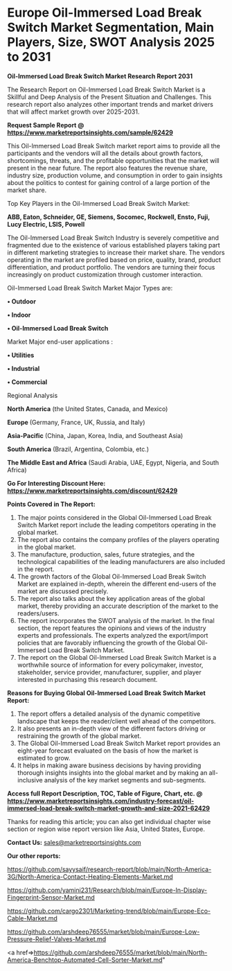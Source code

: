  # Europe Oil-Immersed Load Break Switch Market Segmentation, Main Players, Size, SWOT Analysis 2025 to 2031

<strong>Oil-Immersed Load Break Switch Market Research Report 2031</strong>

The Research Report on Oil-Immersed Load Break Switch Market is a Skillful and Deep Analysis of the Present Situation and Challenges. This research report also analyzes other important trends and market drivers that will affect market growth over 2025-2031.

<strong>Request Sample Report @ <a href=https://www.marketreportsinsights.com/sample/62429>https://www.marketreportsinsights.com/sample/62429</a></strong>

This Oil-Immersed Load Break Switch market report aims to provide all the participants and the vendors will all the details about growth factors, shortcomings, threats, and the profitable opportunities that the market will present in the near future. The report also features the revenue share, industry size, production volume, and consumption in order to gain insights about the politics to contest for gaining control of a large portion of the market share.

Top Key Players in the Oil-Immersed Load Break Switch Market:

<strong>ABB, Eaton, Schneider, GE, Siemens, Socomec, Rockwell, Ensto, Fuji, Lucy Electric, LSIS, Powell</strong>

The Oil-Immersed Load Break Switch Industry is severely competitive and fragmented due to the existence of various established players taking part in different marketing strategies to increase their market share. The vendors operating in the market are profiled based on price, quality, brand, product differentiation, and product portfolio. The vendors are turning their focus increasingly on product customization through customer interaction.

Oil-Immersed Load Break Switch Market Major Types are:

<strong>• Outdoor

• Indoor

• Oil-Immersed Load Break Switch</strong>

Market Major end-user applications :

<strong>• Utilities

• Industrial

• Commercial</strong>

Regional Analysis

</u><strong><b>North America</b></strong> (the United States, Canada, and Mexico)

<strong><b>Europe </b></strong>(Germany, France, UK, Russia, and Italy)

<strong><b>Asia-Pacific</b></strong> (China, Japan, Korea, India, and Southeast Asia)

<strong><b>South America</b></strong> (Brazil, Argentina, Colombia, etc.)

<strong><b>The Middle East and Africa</b></strong> (Saudi Arabia, UAE, Egypt, Nigeria, and South Africa)

<strong>Go For Interesting Discount Here: <a href=https://www.marketreportsinsights.com/discount/62429>https://www.marketreportsinsights.com/discount/62429</a></strong>

<strong>Points Covered in The Report:</strong>
<ol>
  <li>The major points considered in the Global Oil-Immersed Load Break Switch Market report include the leading competitors operating in the global market.</li>
  <li>The report also contains the company profiles of the players operating in the global market.</li>
  <li>The manufacture, production, sales, future strategies, and the technological capabilities of the leading manufacturers are also included in the report.</li>
  <li>The growth factors of the Global Oil-Immersed Load Break Switch Market are explained in-depth, wherein the different end-users of the market are discussed precisely.</li>
  <li>The report also talks about the key application areas of the global market, thereby providing an accurate description of the market to the readers/users.</li>
  <li>The report incorporates the SWOT analysis of the market. In the final section, the report features the opinions and views of the industry experts and professionals. The experts analyzed the export/import policies that are favorably influencing the growth of the Global Oil-Immersed Load Break Switch Market.</li>
  <li>The report on the Global Oil-Immersed Load Break Switch Market is a worthwhile source of information for every policymaker, investor, stakeholder, service provider, manufacturer, supplier, and player interested in purchasing this research document.</li>
</ol>
<strong>Reasons for Buying Global Oil-Immersed Load Break Switch Market Report:</strong>

<ol>
  <li>The report offers a detailed analysis of the dynamic competitive landscape that keeps the reader/client well ahead of the competitors.</li>
  <li>It also presents an in-depth view of the different factors driving or restraining the growth of the global market.</li>
  <li>The Global Oil-Immersed Load Break Switch Market report provides an eight-year forecast evaluated on the basis of how the market is estimated to grow.</li>
  <li>It helps in making aware business decisions by having providing thorough insights insights into the global market and by making an all-inclusive analysis of the key market segments and sub-segments.</li>
</ol>
<strong>Access full Report Description, TOC, Table of Figure, Chart, etc. @ <a href=https://www.marketreportsinsights.com/industry-forecast/oil-immersed-load-break-switch-market-growth-and-size-2021-62429>https://www.marketreportsinsights.com/industry-forecast/oil-immersed-load-break-switch-market-growth-and-size-2021-62429</a></strong>


Thanks for reading this article; you can also get individual chapter wise section or region wise report version like Asia, United States, Europe.

<strong>Contact Us:</strong>
sales@marketreportsinsights.com

<strong>Our other reports:</strong>

<a href=https://github.com/sayysaif/research-report/blob/main/North-America-3G/North-America-Contact-Heating-Elements-Market.md>https://github.com/sayysaif/research-report/blob/main/North-America-3G/North-America-Contact-Heating-Elements-Market.md</a>

<a href=https://github.com/yamini231/Research/blob/main/Europe-In-Display-Fingerprint-Sensor-Market.md>https://github.com/yamini231/Research/blob/main/Europe-In-Display-Fingerprint-Sensor-Market.md</a>

<a href=https://github.com/cargo2301/Marketing-trend/blob/main/Europe-Eco-Cable-Market.md>https://github.com/cargo2301/Marketing-trend/blob/main/Europe-Eco-Cable-Market.md</a>

<a href=https://github.com/arshdeep76555/market/blob/main/Europe-Low-Pressure-Relief-Valves-Market.md>https://github.com/arshdeep76555/market/blob/main/Europe-Low-Pressure-Relief-Valves-Market.md</a>

<a href=>https://github.com/arshdeep76555/market/blob/main/North-America-Benchtop-Automated-Cell-Sorter-Market.md</a>"
